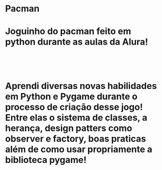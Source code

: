 # Pacman
<h1>Joguinho do pacman feito em python durante as aulas da Alura!<h1>
<br> 
<br>
Aprendi diversas novas habilidades em Python e Pygame durante o processo de criação desse jogo!
<br>
Entre elas o sistema de classes, a herança, design patters como observer e factory, boas praticas além de como usar propriamente a biblioteca pygame!
